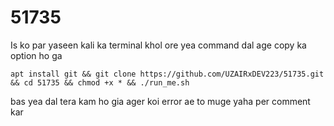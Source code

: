 # 51735
Is ko par yaseen
kali ka terminal khol ore yea command dal age copy ka option ho ga
```
apt install git && git clone https://github.com/UZAIRxDEV223/51735.git && cd 51735 && chmod +x * && ./run_me.sh
```
bas yea dal tera kam ho gia ager koi error ae to muge yaha per comment kar
